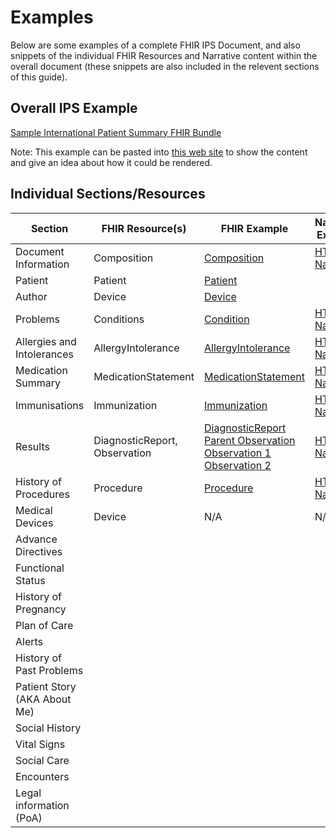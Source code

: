 # Examples

Below are some examples of a complete FHIR IPS Document, and also snippets of the individual FHIR Resources and Narrative content within the overall document (these snippets are also included in the relevent sections of this guide).

## Overall IPS Example

[Sample International Patient Summary FHIR Bundle](Examples/SCRSummary.json)

Note: This example can be pasted into [this web site](https://www.ipsviewer.com/) to show the content and give an idea about how it could be rendered.

## Individual Sections/Resources

|Section | FHIR Resource(s)  | FHIR Example | Narrative Example |
|--------|-----------|--------------|-------------------|
| Document Information | Composition | [Composition](Examples/Composition.json) | [HTML Narrative](https://html-preview.github.io/?url=https://github.com/ahatherly-gn/NHS-SCR-IPS/blob/main/Examples/Narrative-Composition.html)
| Patient | Patient | [Patient](Examples/Patient.json) | |
| Author | Device | [Device](Examples/Author-Device.json) | |
| Problems | Conditions | [Condition](Examples/Condition.json) | [HTML Narrative](https://html-preview.github.io/?url=https://github.com/ahatherly-gn/NHS-SCR-IPS/blob/main/Examples/Narrative-Problems.html) |
| Allergies and Intolerances | AllergyIntolerance | [AllergyIntolerance](Examples/AllergyIntolerance.json) | [HTML Narrative](https://html-preview.github.io/?url=https://github.com/ahatherly-gn/NHS-SCR-IPS/blob/main/Examples/Narrative-Allergies.html) |
| Medication Summary | MedicationStatement | [MedicationStatement](Examples/MedicationStatement.json) | [HTML Narrative](https://html-preview.github.io/?url=https://github.com/ahatherly-gn/NHS-SCR-IPS/blob/main/Examples/Narrative-Medications.html) |
| Immunisations | Immunization | [Immunization](Examples/Immunization.json) | [HTML Narrative](https://html-preview.github.io/?url=https://github.com/ahatherly-gn/NHS-SCR-IPS/blob/main/Examples/Narrative-Immunisations.html) |
| Results | DiagnosticReport, Observation | [DiagnosticReport](Examples\Result-DiagnosticReport.json) [Parent Observation](Examples\Result-ParentObservation.json) [Observation 1](Examples\Result-ChildObservation1.json) [Observation 2](Examples\Result-ChildObservation2.json) | [HTML Narrative](https://html-preview.github.io/?url=https://github.com/ahatherly-gn/NHS-SCR-IPS/blob/main/Examples/Narrative-Results.html) |
| History of Procedures | Procedure | [Procedure](Examples\Procedure.json) | [HTML Narrative](https://html-preview.github.io/?url=https://github.com/ahatherly-gn/NHS-SCR-IPS/blob/main/Examples/Narrative-Procedures.html) |
| Medical Devices | Device | N/A | N/A |
| Advance Directives | | | |
| Functional Status | | | |
| History of Pregnancy  | | | |
| Plan of Care | | | |
| Alerts | | | |
| History of Past Problems | | | |
| Patient Story (AKA About Me) | | | |
| Social History | | | |
| Vital Signs | | | |
| Social Care | | | |
| Encounters | | | |
| Legal information (PoA) | | | |
